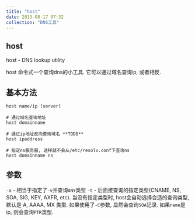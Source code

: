 ```yaml
---
title: "host"
date: 2013-08-17 07:32
collection: "DNS工具"
---
```



## host ##

host - DNS lookup utility

host 命令式一个查询dns的小工具. 它可以通过域名查询ip, 或者相反.


## 基本方法 ##

	host name/ip [server]

	# 通过域名查询地址
	host domainname

	# 通过ip地址反向查询域名 **TODO**
	host ipaddress

	# 指定ns服务器, 这样就不会从/etc/resolv.conf下查询ns
	host domainname ns

## 参数 ##

`-a` - 相当于指定了`-v`并查询`ANY`类型
`-t` - 后面接查询的指定类型(CNAME, NS, SOA, SIG, KEY, AXFR, etc). 当没有指定类型时, host会自动选择合适的查询类型, 默认是 A, AAAA, MX 类型. 如果使用了`-C`参数, 显然会查询`SOA`记录. 如果`name`是ip, 则会查询`PTR`类型.
